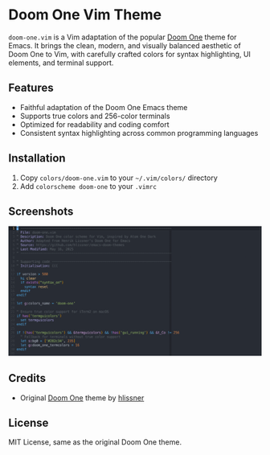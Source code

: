 # Doom One Vim Theme

`doom-one.vim` is a Vim adaptation of the popular [Doom One](https://github.com/hlissner/emacs-doom-themes) theme for Emacs. It brings the clean, modern, and visually balanced aesthetic of Doom One to Vim, with carefully crafted colors for syntax highlighting, UI elements, and terminal support.

## Features
- Faithful adaptation of the Doom One Emacs theme
- Supports true colors and 256-color terminals
- Optimized for readability and coding comfort
- Consistent syntax highlighting across common programming languages

## Installation
1. Copy `colors/doom-one.vim` to your `~/.vim/colors/` directory
2. Add `colorscheme doom-one` to your `.vimrc`

## Screenshots
![Doom One Vim Screenshot](https://raw.githubusercontent.com/enescala/doom-one.vim/main/screenshot.png)

## Credits
- Original [Doom One](https://github.com/hlissner/emacs-doom-themes) theme by [hlissner](https://github.com/hlissner)

## License
MIT License, same as the original Doom One theme.
